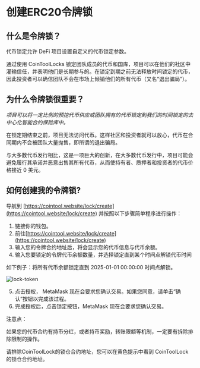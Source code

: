 # 创建ERC20令牌锁

## 什么是令牌锁？

代币锁定允许 DeFi 项目设置自定义的代币锁定参数。

通过使用 CoinToolLocks 锁定团队成员的代币和国库，项目可以在他们的社区中灌输信任，并表明他们是长期参与的。在锁定到期之前无法释放时间锁定的代币，因此投资者可以确信团队不会在市场上倾销他们的所有代币（又名“退出骗局”）。



## 为什么令牌锁很重要？

*项目可以将一定比例的预挖代币供应或团队拥有的代币锁定到我们的时间锁定的去中心化智能合约保险库中。*

在锁定期结束之前，项目无法访问代币。这样社区和投资者就可以放心，代币在合同期内不会被团队大量抛售，即所谓的退出骗局。

与大多数代币发行相比，这是一项巨大的创新，在大多数代币发行中，项目可能会避免履行其承诺并恶意出售其所有代币，从而使持有者、质押者和投资者的代币价格接近 0 美元。



## 如何创建我的令牌锁?

导航到 [https://cointool.website/lock/create](https://cointool.website/lock/create) 并按照以下步骤简单程序进行操作：

1. 链接你的钱包。
2. 前往[https://cointool.website/lock/create](https://cointool.website/lock/create)
3. 输入您的令牌合约地址后，将会显示您的代币信息与代币余额。
4. 输入您要锁定的令牌代币余额数量，并选择锁定直到某个时间点解锁代币时间

如下例子：将所有代币余额锁定直到 2025-01-01 00:00:00 时间点解锁。

![lock-token](../.gitbook/assets/lock/Snipaste_2022-05-08_23-15-40.png)

5. 点击授权， MetaMask 现在会要求您确认交易。如果您同意，请单击“确认”按钮以完成该过程。
6. 完成授权后，点击锁定按钮，MetaMask 现在会要求您确认交易。



注意点：

如果您的代币合约有持币分红，或者持币奖励，转账限额等机制，一定要有拆除排除限制的操作。

请排除CoinToolLock的锁仓合约地址，您可以在黄色提示中看到 CoinToolLock的锁仓合约地址。

